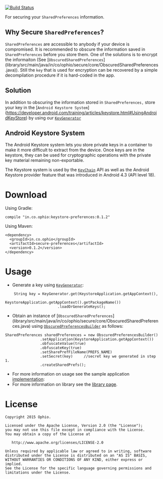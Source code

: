 [![Build Status](https://travis-ci.org/ophio/secure-preferences.svg?branch=develop)](https://travis-ci.org/ophio/secure-preferences)

For securing your `SharedPreferences` information. 

## Why Secure `SharedPreferences`?
`SharedPreferences` are accessible to anybody if your device is compromised. It is recommended to obscure the information saved in `SharedPreferences` before you store them. One of the solutions is to encrypt the informaiton (See [`ObscuredSharedPreferences`] (library/src/main/java/in/co/ophio/secure/core/ObscuredSharedPreferences.java)). Still the `key` that is used for encryption can be recovered by a simple decompilation procedure if it is hard-coded in the app. 

## Solution
In addition to obscuring the information stored in `SharedPreferences,`  store your key in the [`Android Keystore System`] (https://developer.android.com/training/articles/keystore.html#UsingAndroidKeyStore) by using our [`KeyGenerator`](library/src/main/java/in/co/ophio/secure/core/KeyStoreKeyGenerator.java)

## Android Keystore System
The Android Keystore system lets you store private keys in a container to make it more difficult to extract from the device. Once keys are in the keystore, they can be used for cryptographic operations with the private key material remaining non-exportable.

The Keystore system is used by the [`KeyChain`](https://developer.android.com/reference/android/security/KeyChain.html) API as well as the Android Keystore provider feature that was introduced in Android 4.3 (API level 18).

# Download
Using Gradle:

```
compile "in.co.ophio:keystore-preferences:0.1.2"
```

Using Maven:

```
<dependency>
  <groupId>in.co.ophio</groupId>
  <artifactId>secure-preferences</artifactId>
  <version>0.1.2</version>
</dependency>
```

# Usage

* Generate a key using [`KeyGenerator`](library/src/main/java/in/co/ophio/secure/core/KeyStoreKeyGenerator.java):

```
	String key = KeyGenerator.get(KeystoreApplication.getAppContext(),
					KeystoreApplication.getAppContext().getPackageName())
						.loadOrGenerateKeys();
```

* Obtain an instance of [`ObscuredSharedPreferences`] (library/src/main/java/in/co/ophio/secure/core/ObscuredSharedPreferences.java) using [`ObscuredPreferencesBuilder`](library/src/main/java/in/co/ophio/secure/core/ObscuredPreferencesBuilder.java) as follows:

```
SharedPreferences sharedPreferences = new ObscuredPreferencesBuilder()
                .setApplication(KeystoreApplication.getAppContext())
                .obfuscateValue(true)
                .obfuscateKey(true)
                .setSharePrefFileName(PREFS_NAME)
                .setSecret(key)		//secret key we generated in step 1.
                .createSharedPrefs();
```

* For more information on usage see the sample application [implementation](sample/src/main/java/in/co/ophio/secure/sample/util/KeystoreAccountUtils.java):
* For more information on library see the [library page](library/).



# License

```
Copyright 2015 Ophio.

Licensed under the Apache License, Version 2.0 (the "License");
you may not use this file except in compliance with the License.
You may obtain a copy of the License at

   http://www.apache.org/licenses/LICENSE-2.0

Unless required by applicable law or agreed to in writing, software
distributed under the License is distributed on an "AS IS" BASIS,
WITHOUT WARRANTIES OR CONDITIONS OF ANY KIND, either express or implied.
See the License for the specific language governing permissions and
limitations under the License.
```
